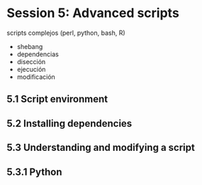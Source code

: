 # Session 5: Advanced scripts

scripts complejos (perl, python, bash, R)
- shebang
- dependencias
- disección
- ejecución
- modificación

## 5.1 Script environment

## 5.2 Installing dependencies

## 5.3 Understanding and modifying a script

## 5.3.1 Python
